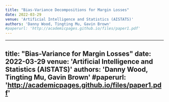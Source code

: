 ```yaml
---
title: "Bias-Variance Decompositions for Margin Losses"
date: 2022-03-29
venue: 'Artificial Intelligence and Statistics (AISTATS)'
authors: 'Danny Wood, Tingting Mu, Gavin Brown'
#paperurl: 'http://academicpages.github.io/files/paper1.pdf'
---
```


---
title: "Bias-Variance for Margin Losses"
date: 2022-03-29
venue: 'Artificial Intelligence and Statistics (AISTATS)'
authors: 'Danny Wood, Tingting Mu, Gavin Brown'
#paperurl: 'http://academicpages.github.io/files/paper1.pdf'
---
